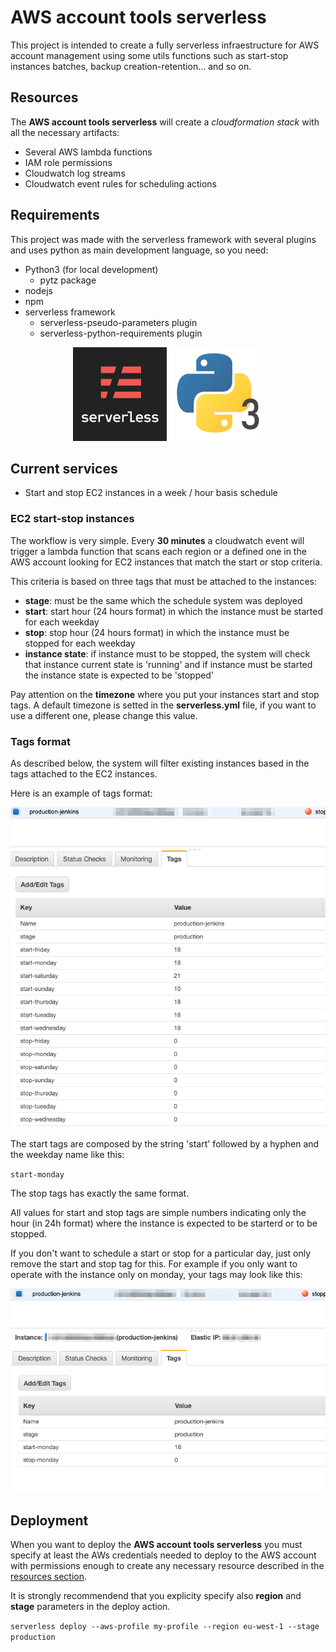 # AWS account tools serverless
This project is intended to create a fully serverless infraestructure for AWS account management using some utils functions such as start-stop instances batches, backup creation-retention... and so on.

## <a name="resources"></a>Resources
The **AWS account tools serverless** will create a *cloudformation stack* with all the necessary artifacts:
* Several AWS lambda functions
* IAM role permissions
* Cloudwatch log streams
* Cloudwatch event rules for scheduling actions

## Requirements
This project was made with the serverless framework with several plugins and uses python as main development language, so you need:
* Python3 (for local development)
    * pytz package
* nodejs
* npm
* serverless framework
    * serverless-pseudo-parameters plugin
    * serverless-python-requirements plugin

<p align="center">
    <img src=docs/img/serverless-logo.png width="150" height="150"/>
    <img src=docs/img/python3-logo.jpg width="150" height="150" />
</p>

## Current services
* Start and stop EC2 instances in a week / hour basis schedule

### EC2 start-stop instances
The workflow is very simple. Every **30 minutes** a cloudwatch event will trigger a lambda function that scans each region or a defined one in the AWS account looking for EC2 instances that match the start or stop criteria.

This criteria is based on three tags that must be attached to the instances:
* **stage**: must be the same which the schedule system was deployed
* **start**: start hour (24 hours format) in which the instance must be started for each weekday
* **stop**: stop hour  (24 hours format) in which the instance must be stopped for each weekday
* **instance state**: if instance must to be stopped, the system will check that instance current state is 'running' and if instance must be started the instance state is expected to be 'stopped'

Pay attention on the **timezone** where you put your instances start and stop tags. A default timezone is setted in the **serverless.yml** file, if you want to use a different one, please change this value.

### Tags format
As described below, the system will filter existing instances based in the tags attached to the EC2 instances.

Here is an example of tags format:

![tags example](docs/img/tags-example.png)

The start tags are composed by the string 'start' followed by a hyphen and the weekday name like this:

`start-monday`

The stop tags has exactly the same format.

All values for start and stop tags are simple numbers indicating only the hour (in 24h format) where the instance is expected to be starterd or to be stopped.

If you don't want to schedule a start or stop for a particular day, just only remove the start and stop tag for this. For example if you only want to operate with the instance only on monday, your tags may look like this:

![reduced tags example](docs/img/reduced-tags-example.png)

## Deployment
When you want to deploy the **AWS account tools serverless** you must specify at least the AWs credentials needed to deploy to the AWS account with permissions enough to create any necessary resource described in the [resources section](#resources).

It is strongly recommendend that you explicity specify also **region** and **stage** parameters in the deploy action.

`serverless deploy --aws-profile my-profile --region eu-west-1 --stage production`